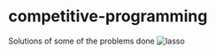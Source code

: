 # competitive-programming
Solutions of some of the problems done
![lasso](https://user-images.githubusercontent.com/25207431/49030062-523aae80-f1cc-11e8-8ad0-8c20d48198e2.png)
